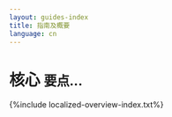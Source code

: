 ```yaml
---
layout: guides-index
title: 指南及概要
language: cn
---
```


<div class="page-header-index">
  <h1>核心 <small>要点...</small></h1>
</div>

{%include localized-overview-index.txt%}
<!--* Swing <span class="label important">In Progress</span>-->
